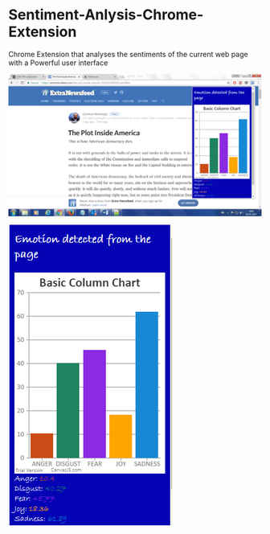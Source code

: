 # Sentiment-Anlysis-Chrome-Extension
Chrome Extension that analyses the sentiments of the current web page with a Powerful user interface 


![alt tag](https://github.com/parthsr/Sentiment-Anlysis-Chrome-Extension/blob/master/senti1.png)



![alt tag](https://github.com/parthsr/Sentiment-Anlysis-Chrome-Extension/blob/master/senti.png)

